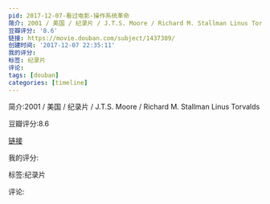 ```yaml
---
pid: 2017-12-07-看过电影-操作系统革命
简介: 2001 / 美国 / 纪录片 / J.T.S. Moore / Richard M. Stallman Linus Torvalds
豆瓣评分: '8.6'
链接: https://movie.douban.com/subject/1437389/
创建时间: '2017-12-07 22:35:11'
我的评分:
标签: 纪录片
评论:
tags: [douban]
categories: [timeline]
---
```

简介:2001 / 美国 / 纪录片 / J.T.S. Moore / Richard M. Stallman Linus Torvalds

豆瓣评分:8.6

[链接](https://movie.douban.com/subject/1437389/)

我的评分:

标签:纪录片

评论:

